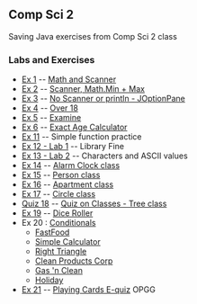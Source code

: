 ## Comp Sci 2
Saving Java exercises from Comp Sci 2 class
### Labs and Exercises
- [Ex 1](ex/ex1.java) -- [Math and Scanner](https://classroom.google.com/c/MTUwMzY4NDI1/a/MTkzNTcyNjQ4/details)
- [Ex 2](ex/ex2.java) -- [Scanner, Math.Min + Max](https://classroom.google.com/c/MTUwMzY4NDI1/a/MTk0NDE0NTI2/details)
- [Ex 3](ex/ex3.java) -- [No Scanner or println - JOptionPane](https://classroom.google.com/c/MTUwMzY4NDI1/a/MTc0NTAwNjE2/details)
- [Ex 4](ex/ex4.java) -- [Over 18](https://classroom.google.com/c/MTUwMzY4NDI1/a/MTc1MTY2NTc4/details)
- [Ex 5](ex/ex5.java) -- [Examine](https://classroom.google.com/c/MTUwMzY4NDI1/a/MjQxMjg1MzIy/details)
- [Ex 6](ex/ex6.java) -- [Exact Age Calculator](https://classroom.google.com/c/MTUwMzY4NDI1/a/MjU3NTQ0NTQw/details)
- [Ex 11](ex/ex11.java) --  Simple function practice
- [Ex 12 - Lab 1](ex/ex12.java) -- Library Fine
- [Ex 13 - Lab 2](ex/ex13.java) -- Characters and ASCII values
- [Ex 14](ex/alarmclock.java) -- [Alarm Clock class](https://docs.google.com/document/d/1YGa0F5Go251yL79I3GazrshESDtKaAPeZyt3E3dzu1U)
- [Ex 15](ex/person.java) -- [Person class](https://docs.google.com/document/d/1noAV0di56TQUkAjPSsNuifOF3fzwutNxdBiBR7mpgmk/edit)
- [Ex 16](ex/apartment.java) -- [Apartment class](https://classroom.google.com/u/0/c/MTUwMzY4NDI1/a/MzU4NDY2MDY5/details)
- [Ex 17](ex/circle.java) -- [Circle class](https://classroom.google.com/u/0/c/MTUwMzY4NDI1/a/MzY0NTgyMjYz/details)
- [Quiz 18](ex/tree.java) -- [Quiz on Classes - Tree class](https://classroom.google.com/u/0/c/MTUwMzY4NDI1/a/MjI2ODcxODg2/details)
- [Ex 19](ex/diceroller.java) -- [Dice Roller](https://classroom.google.com/c/MTUwMzY4NDI1/a/MjI3NjI4NjM5/details)
- Ex 20 : [Conditionals](https://docs.google.com/document/d/1JvpOuC8BX1l4NWe-SuQ1cS7rQZqeBztIPWw8sXJjOpE/edit)
  - [FastFood](ex/fastfood.java)
  - [Simple Calculator](ex/simplecalculator.java)
  - [Right Triangle](ex/righttriangle.java)
  - [Clean Products Corp](ex/cleanproductscorp.java)
  - [Gas 'n Clean](ex/gasnclean.java)
  - [Holiday](ex/holiday.java)
- [Ex 21](ex/cards.java) -- [Playing Cards E-quiz](https://docs.google.com/document/d/1ZnD_LlrMdgMaTXgpe3GgD4q0-fcrxFxaoVYPgQklle0/edit)
OPGG
